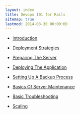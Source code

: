 ```yaml
---
layout: index
title: Devops 101 for Rails
sitemap: true
lastmod: 2014-03-30 00:00:00
---
```


<div class="post-list">
    <ul>
			<li>
				<a href="{{ site.baseurl }}/rails_devops/introduction/">
					Introduction
				</a>
     </li>
   </ul>
    <ul>
			<li>
				<a href="{{ site.baseurl }}/rails_devops/deployment-strategies/">
					Deployment Strategies
				</a>
     </li>
   </ul>
    <ul>
			<li>
				<a href="{{ site.baseurl }}/rails_devops/preparing-the-server/">
					Preparing The Server
				</a>
     </li>
   </ul>
    <ul>
			<li>
				<a href="{{ site.baseurl }}/rails_devops/deploying-application/">
					Deploying The Application
				</a>
     </li>
   </ul>
    <ul>
			<li>
				<a href="{{ site.baseurl }}/rails_devops/backup-plan/">
					Setting Up A Backup Process
				</a>
     </li>
   </ul>
    <ul>
			<li>
				<a href="{{ site.baseurl }}/rails_devops/basics-of-server-maintenance/">
					Basics Of Server Maintenance
				</a>
     </li>
   </ul>
    <ul>
			<li>
				<a href="{{ site.baseurl }}/rails_devops/basic-troubleshooting/">
					Basic Troubleshooting
				</a>
     </li>
   </ul>
    <ul>
			<li>
				<a href="{{ site.baseurl }}/rails_devops/scaling/">
					Scaling
				</a>
     </li>
   </ul>
</div>


